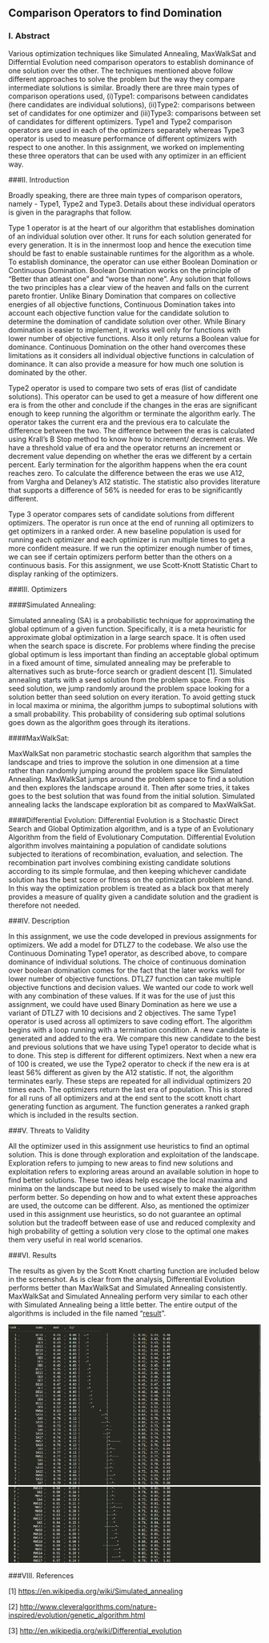 ## Comparison Operators to find Domination 
  
### I. Abstract
  
Various optimization techniques like Simulated Annealing, MaxWalkSat and Differntial Evolution need comparison operators to establish dominance of one solution over the other. The techniques mentioned above follow different approaches to solve the problem but the way they compare intermediate solutions is similar. Broadly there are three main types of comparison operations used, (i)Type1: comparisons between candidates (here candidates are individual solutions), (ii)Type2: comparisons between set of candidates for one optimizer and (iii)Type3: comparisons between set of candidates for different optimizers. Type1 and Type2 comparison operators are used in each of the optimizers separately whereas Type3 operator is used to measure performance of different optimizers with respect to one another. In this assignment, we worked on implementing these three operators that can be used with any optimizer in an efficient way.
  
###II. Introduction
  
Broadly speaking, there are three main types of comparison operators, namely - Type1, Type2 and Type3. Details about these individual operators is given in the paragraphs that follow.

Type 1 operator is at the heart of our algorithm that establishes domination of an individual solution over other. It runs for each solution generated for every generation. It is in the innermost loop and hence the execution time should be fast to enable sustainable runtimes for the algorithm as a whole. To establish dominance, the operator can use either Boolean Domination or Continuous Domination.  Boolean Domination works on the principle of “Better than atleast one” and “worse than none”. Any solution that follows the two principles has a clear view of the heaven and falls on the current pareto frontier. Unlike Binary Domination that compares on collective energies of all objective functions, Continuous Domination takes into account each objective function value for the candidate solution to determine the domination of candidate solution over other. While Binary domination is easier to implement, it works well only for functions with lower number of objective functions. Also it only returns a Boolean value for dominance. Continuous Domination on the other hand overcomes these limitations as it considers all individual objective functions in calculation of dominance. It can also provide a measure for how much one solution is dominated by the other. 

Type2 operator is used to compare two sets of eras (list of candidate solutions). This operator can be used to get a measure of how different one era is from the other and conclude if the changes in the eras are significant enough to keep running the algorithm or terminate the algorithm early. The operator takes the current era and the previous era to calculate the difference between the two. The difference between the eras is calculated using Krall’s B Stop method to know how to increment/ decrement eras. We have a threshold value of era and the operator returns an increment or decrement value depending on whether the eras we different by a certain percent. Early termination for the algorithm happens when the era count reaches zero. To calculate the difference between the eras we use A12, from Vargha and Delaney’s A12 statistic. The statistic also provides literature that supports a difference of 56% is needed for eras to be significantly different.

Type 3 operator compares sets of candidate solutions from different optimizers. The operator is run once at the end of running all optimizers to get optimizers in a ranked order. A new baseline population is used for running each optimizer and each optimizer is run multiple times to get a more confident measure. If we run the optimizer enough number of times, we can see if certain optimizers perform better than the others on a continuous basis. For this assignment, we use Scott-Knott Statistic Chart to display ranking of the optimizers.

###III. Optimizers
  
####Simulated Annealing:
  
Simulated annealing (SA) is a probabilistic technique for approximating the global optimum of a given function. Specifically, it is a meta heuristic for approximate global optimization in a large search space. It is often used when the search space is discrete. For problems where finding the precise global optimum is less important than finding an acceptable global optimum in a fixed amount of time, simulated annealing may be preferable to alternatives such as brute-force search or gradient descent [1]. Simulated annealing starts with a seed solution from the problem space. From this seed solution, we jump randomly around the problem space looking for a solution better than seed solution on every iteration. To avoid getting stuck in local maxima or minima, the algorithm jumps to suboptimal solutions with a small probability. This probability of considering sub optimal solutions goes down as the algorithm goes through its iterations.
  
####MaxWalkSat:
  
MaxWalkSat  non parametric stochastic search algorithm that samples the landscape and tries to improve the solution in one dimension at a time rather than randomly jumping around the problem space like Simulated Annealing. MaxWalkSat jumps around the problem space to find a solution and then explores the landscape around it. Then after some tries, it takes goes to the best solution that was found from the initial solution. Simulated annealing lacks the landscape exploration bit as compared to MaxWalkSat.
  
####Differential Evolution:
Differential Evolution is a Stochastic Direct Search and Global Optimization algorithm, and is a type of an Evolutionary Algorithm from the field of Evolutionary Computation. Differential Evolution algorithm involves maintaining a population of candidate solutions subjected to iterations of recombination, evaluation, and selection. The recombination part involves combining existing candidate solutions according to its simple formulae, and then keeping whichever candidate solution has the best score or fitness on the optimization problem at hand. In this way the optimization problem is treated as a black box that merely provides a measure of quality given a candidate solution and the gradient is therefore not needed.  
  
###IV. Description

In this assignment, we use the code developed in previous assignments for optimizers. We add a model for DTLZ7 to the codebase. We also use the Continuous Dominating Type1 operator, as described above, to compare dominance of individual solutions. The choice of continuous domination over boolean domination comes for the fact that the later works well for lower number of objective functions. DTLZ7 function can take multiple objective functions and decision values. We wanted our code to work well with any combination of these values. If it was for the use of just this assignment, we could have used Binary Domination as here we use a variant of DTLZ7 with 10 decisions and 2 objectives. The same Type1 operator is used across all optimizers to save coding effort.
The algorithm begins with a loop running with a termination condition. A new candidate is generated and added to the era. We compare this new candidate to the best and previous solutions that we have using Type1 operator to decide what is to done. This step is different for different optimizers. Next when a new era of 100 is created, we use the Type2 operator to check if the new era is at least 56% different as given by the A12 statistic. If not, the algorithm terminates early. These steps are repeated for all individual optimizers 20 times each. The optimizers return the last era of population. This is stored for all runs of all optimizers and at the end sent to the scott knott chart generating function as argument. The function generates a ranked graph which is included in the results section.
  
###V. Threats to Validity

All the optimizer used in this assignment use heuristics to find an optimal solution. This is done through exploration and exploitation of the landscape. Exploration refers to jumping to new areas to find new solutions and exploitation refers to exploring areas around an available solution in hope to find better solutions. These two ideas help escape the local maxima and minima on the landscape but need to be used wisely to make the algorithm perform better. So depending on how and to what extent these approaches are used, the outcome can be different. Also, as mentioned the optimizer used in this assignment use heuristics, so do not guarantee an optimal solution but the tradeoff between ease of use and reduced complexity and high probability of getting a solution very close to the optimal one makes them very useful in real world scenarios.
  
###VI. Results

The results as given by the Scott Knott charting function are included below in the screenshot. As is clear from the analysis, Differential Evolution performs better than MaxWalkSat and Simulated Annealing consistently. MaxWalkSat and Simulated Annealing perform very similar to each other with Simulated Annealing being a little better. The entire output of the algorithms is included in the file named “[result](result)”. 

<img src="/imgs/code8_1.png">
<img src="/imgs/code8_2.png">

###VIII. References
  
[1] https://en.wikipedia.org/wiki/Simulated_annealing

[2] http://www.cleveralgorithms.com/nature-inspired/evolution/genetic_algorithm.html

[3] http://en.wikipedia.org/wiki/Differential_evolution
